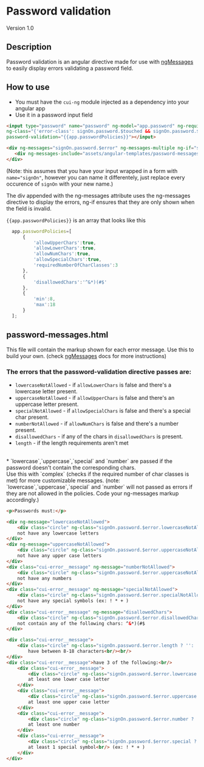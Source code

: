 # Password validation
Version 1.0


## Description
Password validation is an angular directive made for use with [ngMessages](https://docs.angularjs.org/api/ngMessages/directive/ngMessages) to easily display errors validating a password field.

## How to use

* You must have the `cui-ng` module injected as a dependency into your angular app
* Use it in a password input field
```html  
<input type="password" name="password" ng-model="app.password" ng-required="true" 
ng-class="{'error-class': signOn.password.$touched && signOn.password.$invalid}" 
password-validation="{{app.passwordPolicies}}"></input>

<div ng-messages="signOn.password.$error" ng-messages-multiple ng-if="signOn.password.$invalid">
   <div ng-messages-include="assets/angular-templates/password-messages.html"></div>
</div>
```
(Note: this assumes that you have your input wrapped in a form with `name="signOn"`, however you can name it differentely, just replace every occurence of `signOn` with your new name.)

The div appended with the ng-messages attribute uses the ng-messages directive to display the errors, ng-if ensures that they are only shown when the field is invalid.

`{{app.passwordPolicies}}` is an array that looks like this
```js
  app.passwordPolicies=[
      {
          'allowUpperChars':true,
          'allowLowerChars':true,
          'allowNumChars':true,
          'allowSpecialChars':true,
          'requiredNumberOfCharClasses':3
      },
      {
          'disallowedChars':'^&*)(#$'
      },
      {
          'min':8,
          'max':18
      }
  ];
```


## password-messages.html

This file will contain the markup shown for each error message. Use this to build your own. (check [ngMessages](https://docs.angularjs.org/api/ngMessages/directive/ngMessages) docs for more instructions)

### The errors that the password-validation directive passes are:

* `lowercaseNotAllowed` - if `allowLowerChars` is false and there's a lowercase letter present.
* `uppercaseNotAllowed` - if `allowUpperChars` is false and there's an uppercase letter present.
* `specialNotAllowed` - if `allowSpecialChars` is false and there's a special char present.
* `numberNotAllowed` - if `allowNumChars` is false and there's a number present.
* `disallowedChars` - if any of the chars in `disallowedChars` is present.
* `length` - if the length requirements aren't met
<br/>
* `lowercase`,`uppercase`,`special` and `number` are passed if the password doesn't contain the corresponding chars.
<br/> Use this with `complex` (checks if the required number of char classes is met) for more customizable messages.
(note: `lowercase`,`uppercase`,`special` and `number` will not passed as errors if they are not allowed in the policies. Code your ng-messages markup accordingly.)


```html
<p>Passwords must:</p>

<div ng-message="lowercaseNotAllowed">
    <div class="circle" ng-class="signOn.password.$error.lowercaseNotAllowed ? '': 'green'"></div>
    not have any lowercase letters
</div>
<div ng-message="uppercaseNotAllowed">
    <div class="circle" ng-class="signOn.password.$error.uppercaseNotAllowed ? '': 'green'"></div>
    not have any upper case letters
</div>
<div class="cui-error__message" ng-message="numberNotAllowed">
    <div class="circle" ng-class="signOn.password.$error.uppercaseNotAllowed ? '': 'green'"></div>
    not have any numbers
</div>
<div class="cui-error__message" ng-message="specialNotAllowed">
    <div class="circle" ng-class="signOn.password.$error.specialNotAllowed ? '': 'green'"></div>
    not have any special symbols (ex: ! * + )
</div>
<div class="cui-error__message" ng-message="disallowedChars">
    <div class="circle" ng-class="signOn.password.$error.disallowedChars ? '': 'green'"></div>
    not contain any of the following chars: ^&*)(#$
</div>

<div class="cui-error__message">
    <div class="circle" ng-class="signOn.password.$error.length ? '': 'green'"></div>
        have between 8-18 characters<br/><br/>
</div>
<div class="cui-error__message">have 3 of the following:<br/>
    <div class="cui-error__message">
        <div class="circle" ng-class="signOn.password.$error.lowercase ? '': 'green'"></div>
        at least one lower case letter
    </div>
    <div class="cui-error__message">
        <div class="circle" ng-class="signOn.password.$error.uppercase ? '': 'green'"></div>
        at least one upper case letter
    </div>
    <div class="cui-error__message">
        <div class="circle" ng-class="signOn.password.$error.number ? '': 'green'"></div>
        at least one number
    </div>
    <div class="cui-error__message">
        <div class="circle" ng-class="signOn.password.$error.special ? '': 'green'"></div>
        at least 1 special symbol<br/> (ex: ! * + )
    </div>
</div>


```
